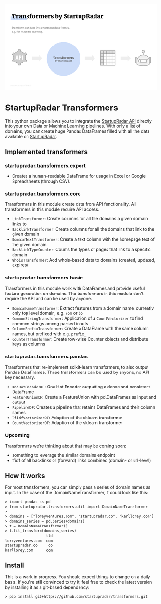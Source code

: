 ![Transformers turns API data into ML-ready dataframes](.github/image.png)

# StartupRadar Transformers

This python package allows you to integrate the [StartupRadar API](https://api.startupradar.co/docs) 
directly into your own Data or Machine Learning pipelines.
With only a list of domains, you can create huge Pandas DataFrames 
filled with all the data available on [StartupRadar](https://startupradar.co).


## Implemented transformers

### startupradar.transformers.export
- Creates a human-readable DataFrame for usage in Excel or Google Spreadsheets (through CSV).

### startupradar.transformers.core
Transformers in this module create data from API functionality. 
All transformers in this module require API access.

- `LinkTransformer`: Create columns for all the domains a given domain links to
- `BacklinkTransformer`: Create columns for all the domains that link to the given domain
- `DomainTextTransformer`: Create a text column with the homepage text of the given domain
- `BacklinkTypeCounter`: Counts the types of pages that link to a specific domain
- `WhoisTransformer`: Add whois-based data to domains (created, updated, expires)

### startupradar.transformers.basic
Transformers in this module work with DataFrames and provide useful feature generation on domains.
The transformers in this module don't require the API and can be used by anyone.

- `DomainNameTransformer`: Extract features from a domain name, currently only top level domain, e.g. `com` or `io`
- `CommonStringTransformer`: Application of a `CountVectorizer` to find common strings among passed inputs
- `ColumnPrefixTransformer`: Create a DataFrame with the same column names, but prefixed with e.g. `prefix_`
- `CounterTransformer`: Create row-wise Counter objects and distribute keys as columns

### startupradar.transformers.pandas
Transformers that re-implement scikit-learn transformers, to also output Pandas DataFrames.
These transformers can be used by anyone, no API key necessary.

- `OneHotEncoderDF`: One Hot Encoder outputting a dense and consistent DataFrame
- `FeatureUnionDF`: Create a FeatureUnion with pd.DataFrames as input and output
- `PipelineDF`: Creates a pipeline that retains DataFrames and their column names
- `TfidfVectorizerDF`: Adaption of the sklearn transformer
- `CountVectorizerDF`: Adaption of the sklearn transformer

### Upcoming
Transformers we're thinking about that may be coming soon:
 
- something to leverage the similar domains endpoint
- tfidf of all backlinks or (forward) links combined (domain- or url-level)

## How it works
For most transformers, you can simply pass a series of domain names as input.
In the case of the DomainNameTransformer, it could look like this:

```shell
> import pandas as pd
> from startupradar.transformers.util import DomainNameTransformer
>
> domains = ["loreyventures.com", "startupradar.co", "karllorey.com"]
> domains_series = pd.Series(domains)
> t = DomainNameTransformer()
> t.fit_transform(domains_series)
                   tld
loreyventures.com  com
startupradar.co     co
karllorey.com      com

```

## Install
This is a work in progress.
You should expect things to change on a daily basis.
If you're still convinced to try it,
feel free to check the latest version by installing it as a git-based dependency:

```shell
> pip install git+https://github.com/startupradar/transformers.git
```
